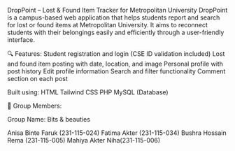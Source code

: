 DropPoint – Lost & Found Item Tracker for Metropolitan University
DropPoint is a campus-based web application that helps students report and search for lost or found items at Metropolitan University. It aims to reconnect students with their belongings easily and efficiently through a user-friendly interface.

🔍 Features:
Student registration and login (CSE ID validation included)
Lost and found item posting with date, location, and image
Personal profile with post history
Edit profile information
Search and filter functionality
Comment section on each post

Built using:
HTML
Tailwind CSS
PHP
MySQL (Database)


👥 Group Members: 

Group Name: Bits & beauties

Anisa Binte Faruk (231-115-024)
Fatima Akter (231-115-034)
Bushra Hossain Rema (231-115-005)
Mahiya Akter Niha(231-115-006)

